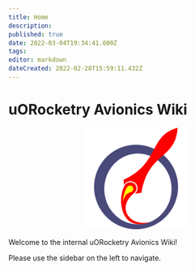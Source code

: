 ```yaml
---
title: Home
description: 
published: true
date: 2022-03-04T19:34:41.600Z
tags: 
editor: markdown
dateCreated: 2022-02-28T15:59:11.432Z
---
```


# uORocketry Avionics Wiki

<p align="center">
  <img src="/icon.png" height=200/>
</p>

Welcome to the internal uORocketry Avionics Wiki!

Please use the sidebar on the left to navigate.
